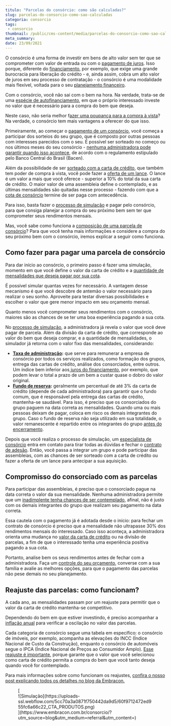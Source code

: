 ```yaml
---
titulo: "Parcelas do consórcio: como são calculadas?"
slug: parcelas-do-consorcio-como-sao-calculadas
categoria: consorcio
tags:
 - consorcio
thumbnail: /public/cms-content/media/parcelas-do-consorcio-como-sao-calculadas.jpg
meta_summary: 
date: 23/09/2021
---
```

O consórcio é uma forma de investir em bens de alto valor sem ter que se comprometer com valor de entrada ou com o [pagamento de juros](https://www.embracon.com.br/blog/consorcio-nao-tem-juros-entenda). Isso porque, diferente do [financiamento](https://www.embracon.com.br/blog/financiamento-emprestimo-ou-consorcio-conheca-todas-as-opcoes), por exemplo, que exige uma grande burocracia para liberação do crédito - e, ainda assim, cobra um alto valor de juros em seu processo de contratação - o consórcio é uma modalidade mais flexível, voltada para o seu [planejamento financeiro](https://www.embracon.com.br/blog/planejamento-financeiro-para-iniciantes-os-primeiros-passos).

Com o consórcio, você não sai com o bem na hora. Na verdade, trata-se de uma [espécie de autofinanciamento](https://www.embracon.com.br/blog/autofinanciamento-o-que-e-e-como-um-consorcio-pode-ajuda-lo), em que o próprio interessado investe no valor que é necessário para a compra do bem que deseja.

Neste caso, não seria melhor f[azer uma poupança para a compra à vista](https://www.embracon.com.br/blog/consorcio-ou-poupanca-quais-sao-as-diferencas-e-como-escolher)? Na verdade, o consórcio tem mais vantagens a oferecer do que isso.

Primeiramente, ao começar o [pagamento de um consórcio](https://www.embracon.com.br/blog/entenda-o-pagamento-do-bem-no-consorcio), você começa a participar dos sorteios do seu grupo, que é composto por outras pessoas com interesses parecidos com o seu. É possível ser sorteado no começo ou nos últimos meses do seu consórcio - [nenhuma administradora pode garantir quando isso acontece](https://www.embracon.com.br/blog/nao-existe-promessa-de-contemplacao-em-consorcio), de acordo com o regulamento estipulado pelo Banco Central do Brasil (Bacen).

Além da possibilidade de ser [sorteado com a carta de crédito](https://www.embracon.com.br/conhecaoconsorcio/como-sao-realizados-os-sorteios-nas-assembleias), que também tem poder de compra à vista, você pode fazer a [oferta de um lance](https://www.embracon.com.br/blog/como-fazer-oferta-de-lance-em-consorcio). O lance é um valor a mais que você oferece - superior a 10% do total da sua carta de crédito. O maior valor de uma assembleia define o contemplado, e as últimas mensalidades são quitadas nesse processo - fazendo com que a [cota de consórcio](https://www.embracon.com.br/blog/entenda-o-que-e-e-como-funciona-uma-cota-de-consorcio) termine de ser paga com antecedência.

Para isso, basta fazer o [processo de simulação](https://www.embracon.com.br/blog/descubra-como-fazer-uma-simulacao-no-consorcio) e pagar pelo consórcio, para que consiga planejar a compra do seu próximo bem sem ter que comprometer seus rendimentos mensais.

Mas, você sabe como funciona a [composição de uma parcela de consórcio](https://www.embracon.com.br/blog/qual-o-valor-ideal-da-parcela-mensal-de-um-consorcio)? Para que você tenha mais informações e considere a compra do seu próximo bem com o consórcio, iremos explicar a seguir como funciona.

Como fazer para pagar uma parcela de consórcio 
-----------------------------------------------

Para dar início ao consórcio, o primeiro passo é fazer uma simulação, momento em que você define o valor da carta de crédito e a [quantidade de mensalidades que deseja pagar por sua cota](https://www.embracon.com.br/blog/11-coisas-que-voce-precisa-saber-sobre-a-parcela-do-consorcio).

É possível simular quantas vezes for necessário. A vantagem desse mecanismo é que você descobre de antemão o valor necessário para realizar o seu sonho. Aproveite para testar diversas possibilidades e escolher o valor que gere menor impacto em seu orçamento mensal.

Quanto menos você comprometer seus rendimentos com o consórcio, maiores são as chances de se ter uma boa experiência pagando a sua cota.

No [processo de simulação](https://www.embracon.com.br/blog/simulacao-de-consorcio), a administradora já revela o valor que você deve pagar de parcela. Além da divisão da carta de crédito, que corresponde ao valor do bem que deseja comprar, e a quantidade de mensalidades, o simulador já retorna com o valor fixo das mensalidades, considerando:

- [**Taxa de administração**](https://www.embracon.com.br/blog/como-funciona-a-taxa-de-administracao-de-um-consorcio)**:** que serve para remunerar a empresa de consórcio por todos os serviços realizados, como formação dos grupos, entrega das cartas de crédito, análise dos consorciados, entre outros. Um índice bem inferior aos[ juros do financiamento](https://www.embracon.com.br/blog/entenda-quais-sao-as-6-maiores-desvantagens-do-financiamento?e4486b43_page=13), por exemplo, que podem levar o total a prazo de um bem a custar quase o dobro do valor original.
- [**Fundo de reserva**](https://www.embracon.com.br/blog/entenda-como-funciona-a-devolucao-do-fundo-de-reserva)**:** geralmente um percentual de até 3% da carta de crédito (depende de cada administradora) para garantir que o fundo comum, que é responsável pela entrega das cartas de crédito, mantenha-se saudável. Para isso, é preciso que os consorciados do grupo paguem na data correta as mensalidades. Quando uma ou mais pessoas deixam de pagar, coloca em risco os demais integrantes do grupo. Caso o fundo de reserva não seja utilizado em sua totalidade, o valor remanescente é repartido entre os integrantes do grupo [antes do encerramento](https://www.embracon.com.br/blog/como-funciona-o-encerramento-do-grupo-de-um-consorcio).

Depois que você realiza o processo de simulação, um [especialista de consórcio](https://www.embracon.com.br/blog/tudo-o-que-voce-precisa-saber-sobre-a-importancia-de-um-consultor-de-consorcio) entra em contato para tirar todas as dúvidas e fechar o [contrato de adesão](https://www.embracon.com.br/blog/saiba-o-que-avaliar-antes-de-assinar-um-contrato-de-consorcio). Então, você passa a integrar um grupo e pode participar das assembleias, com as chances de ser sorteado com a carta de crédito ou fazer a oferta de um lance para antecipar a sua aquisição.

Compromisso do consorciado com as parcelas 
-------------------------------------------

Para participar das assembleias, é preciso que o consorciado pague na data correta o valor da sua mensalidade. Nenhuma administradora permite que um [inadimplente tenha chances de ser contemplado](https://www.embracon.com.br/blog/nao-consigo-pagar-meu-consorcio-e-agora), afinal, não é justo com os demais integrantes do grupo que realizam seu pagamento na data correta.

Essa cautela com o pagamento já é adotada desde o início: para fechar um contrato de consórcio é preciso que a mensalidade não ultrapasse 30% dos rendimentos mensais do interessado. Caso isso aconteça, a administradora orienta uma mudança no [valor da carta de crédito](https://www.embracon.com.br/blog/tudo-o-que-voce-precisa-saber-sobre-a-carta-de-credito-de-consorcios) ou na divisão de parcelas, a fim de que o interessado tenha uma experiência positiva pagando a sua cota.

Portanto, analise bem os seus rendimentos antes de fechar com a administradora. Faça um [controle do seu orçamento](https://www.embracon.com.br/blog/a-importancia-de-organizar-e-fazer-um-orcamento-pessoal), converse com a sua família e avalie as melhores opções, para que o pagamento das parcelas não pese demais no seu planejamento.

Reajuste das parcelas: como funcionam? 
---------------------------------------

A cada ano, as mensalidades passam por um reajuste para permitir que o valor da carta de crédito mantenha-se competitivo.

Dependendo do bem em que estiver investindo, é preciso acompanhar a [inflação anual](https://www.embracon.com.br/blog/entenda-a-importancia-da-taxa-selic-e-da-inflacao) para verificar a oscilação no valor das parcelas.

Cada categoria de consórcio segue uma tabela em específico: o consórcio de imóveis, por exemplo, acompanha as elevações do INCC (Índice Nacional de Custo da Construção), enquanto o consórcio de automóveis segue o IPCA (Índice Nacional de Preços ao Consumidor Amplo). [Esse reajuste é importante](https://www.embracon.com.br/blog/reajuste-consorcio-como-e-feito), porque garante que o valor que você selecionou como carta de crédito permita a compra do bem que você tanto deseja quando você for contemplado.

Para mais informações sobre como funcionam os reajustes, [confira o nosso post explicando todos os detalhes no blog da Embracon.](https://www.embracon.com.br/blog/reajuste-do-consorcio-entenda)

<figure class="w-richtext-figure-type-image w-richtext-align-center">[<div>![Simulação](https://uploads-ssl.webflow.com/5cc70a3a0871f750442da9d5/60f9712472ed955fc6a66c22_CTA_PRODUTOS.png)</div>](https://www.embracon.com.br/consorcio/?utm_source=blog&utm_medium=referral&utm_content=)</figure>
